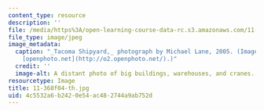 ```yaml
---
content_type: resource
description: ''
file: /media/https%3A/open-learning-course-data-rc.s3.amazonaws.com/11-368-environmental-justice-fall-2004/4c5532a6b2420e54ac482744a9ab752d_11-368f04-th.jpg
file_type: image/jpeg
image_metadata:
  caption: "_Tacoma Shipyard,_ photograph by Michael Lane, 2005. (Image courtesy of\_\
    [openphoto.net](http://o2.openphoto.net/).)"
  credit: ''
  image-alt: A distant photo of big buildings, warehouses, and cranes.
resourcetype: Image
title: 11-368f04-th.jpg
uid: 4c5532a6-b242-0e54-ac48-2744a9ab752d
---
```

